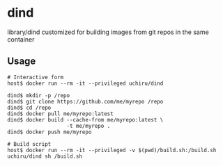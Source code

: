 # dind
library/dind customized for building images from git repos in the same container

## Usage

```
# Interactive form
host$ docker run --rm -it --privileged uchiru/dind

dind$ mkdir -p /repo
dind$ git clone https://github.com/me/myrepo /repo
dind$ cd /repo
dind$ docker pull me/myrepo:latest
dind$ docker build --cache-from me/myrepo:latest \
                   -t me/myrepo .
dind$ docker push me/myrepo

# Build script
host$ docker run --rm -it --privileged -v $(pwd)/build.sh:/build.sh uchiru/dind sh /build.sh
```

